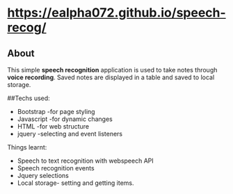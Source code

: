 # https://ealpha072.github.io/speech-recog/

## About
This simple **speech recognition** application is used to take notes through **voice recording**. Saved notes are displayed in a table and saved to local storage.

##Techs used:
* Bootstrap -for page styling
* Javascript -for dynamic changes 
* HTML -for web structure 
* jquery -selecting and event listeners

Things learnt:
* Speech to text recognition with webspeech API
* Speech recognition events
* Jquery selections 
* Local storage- setting and getting items.


